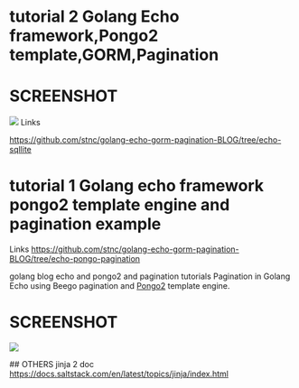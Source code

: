 
# tutorial 2 Golang  Echo framework,Pongo2 template,GORM,Pagination
# SCREENSHOT
<img  src="https://raw.githubusercontent.com/stnc/golang-echo-gorm-pagination-BLOG/echo-sqllite/srcshot.png">
Links

https://github.com/stnc/golang-echo-gorm-pagination-BLOG/tree/echo-sqllite


# tutorial 1 Golang echo framework pongo2 template engine and pagination example
Links
https://github.com/stnc/golang-echo-gorm-pagination-BLOG/tree/echo-pongo-pagination

golang blog echo and pongo2 and pagination tutorials 
Pagination in Golang Echo using Beego pagination and [Pongo2](https://github.com/flosch/pongo2) template engine.

# SCREENSHOT
<img  src="https://raw.githubusercontent.com/stnc/golang-echo-gorm-pagination-BLOG/echo-pongo-pagination/src.png">







## OTHERS 
jinja 2 doc 
https://docs.saltstack.com/en/latest/topics/jinja/index.html
